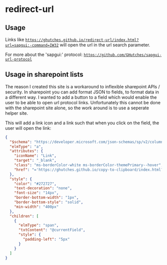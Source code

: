 # redirect-url

## Usage

Links like [`https://ghutches.github.io/redirect-url/index.html?url=sapgui:-command=IW32`](https://ghutches.github.io/redirect-url/index.html?url=sapgui:-command=IW32) will open the url in the url search parameter.

For more about the 'sapgui:' protocol: [`https://github.com/GHutches/sapgui-url-protocol`](https://github.com/GHutches/sapgui-url-protocol)


## Usage in sharepoint lists

The reason I created this site is a workaround to inflexible sharepoint APIs / security. In sharepoint you can add format JSON to fields, to format data in a different way. I wanted to add a button to a field which would enable the user to be able to open url protocol links. Unfortunately this cannot be done with the sharepoint site alone, so the work around is to use a seperate helper site.

This will add a link icon and a link such that when you click on the field, the user will open the link:
```json
{
  "$schema": "https://developer.microsoft.com/json-schemas/sp/v2/column-formatting.schema.json",
  "elmType": "a",
  "attributes": {
    "iconName": "Link",
    "target": "_blank",
    "class": "ms-borderColor-white ms-borderColor-themePrimary--hover",
    "href": "='https://ghutches.github.io/copy-to-clipboard/index.html?url=' + @currentField"
  },
  "style": {
    "color": "#272727",
    "text-decoration": "none",
    "font-size": "14px",
    "border-bottom-width": "1px",
    "border-bottom-style": "solid",
    "min-width": "400px"
  },
  "children": [
    {
      "elmType": "span",
      "txtContent": "@currentField",
      "style": {
        "padding-left": "5px"
      }
    }
  ]
}
```
